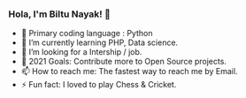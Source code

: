 ### Hola, I'm Biltu Nayak! 👋

<!--
**Biltu5/Biltu5** is a ✨ _special_ ✨ repository because its `README.md` (this file) appears on your GitHub profile.

Here are some ideas to get you started: -->

- 🔭 Primary coding language : Python
- 🌱 I’m currently learning PHP, Data science.
- 👯 I’m looking for a Intership / job.
- 🥅 2021 Goals: Contribute more to Open Source projects.
- 📫 How to reach me: The fastest way to reach me by Email.
- ⚡ Fun fact: I loved to play Chess & Cricket.

